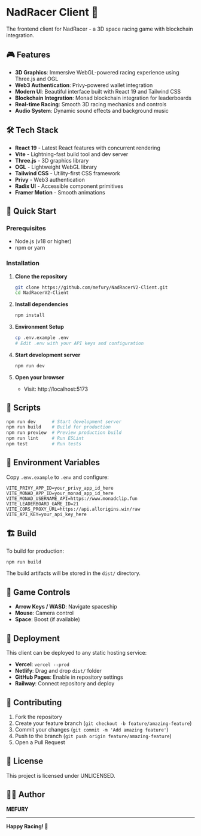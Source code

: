 # NadRacer Client 🚀

The frontend client for NadRacer - a 3D space racing game with blockchain integration.

## 🎮 Features

- **3D Graphics**: Immersive WebGL-powered racing experience using Three.js and OGL
- **Web3 Authentication**: Privy-powered wallet integration
- **Modern UI**: Beautiful interface built with React 19 and Tailwind CSS
- **Blockchain Integration**: Monad blockchain integration for leaderboards
- **Real-time Racing**: Smooth 3D racing mechanics and controls
- **Audio System**: Dynamic sound effects and background music

## 🛠️ Tech Stack

- **React 19** - Latest React features with concurrent rendering
- **Vite** - Lightning-fast build tool and dev server
- **Three.js** - 3D graphics library
- **OGL** - Lightweight WebGL library
- **Tailwind CSS** - Utility-first CSS framework
- **Privy** - Web3 authentication
- **Radix UI** - Accessible component primitives
- **Framer Motion** - Smooth animations

## 🚀 Quick Start

### Prerequisites
- Node.js (v18 or higher)
- npm or yarn

### Installation

1. **Clone the repository**
   ```bash
   git clone https://github.com/mefury/NadRacerV2-Client.git
   cd NadRacerV2-Client
   ```

2. **Install dependencies**
   ```bash
   npm install
   ```

3. **Environment Setup**
   ```bash
   cp .env.example .env
   # Edit .env with your API keys and configuration
   ```

4. **Start development server**
   ```bash
   npm run dev
   ```

5. **Open your browser**
   - Visit: http://localhost:5173

## 📝 Scripts

```bash
npm run dev      # Start development server
npm run build    # Build for production
npm run preview  # Preview production build
npm run lint     # Run ESLint
npm test         # Run tests
```

## 🔧 Environment Variables

Copy `.env.example` to `.env` and configure:

```env
VITE_PRIVY_APP_ID=your_privy_app_id_here
VITE_MONAD_APP_ID=your_monad_app_id_here
VITE_MONAD_USERNAME_API=https://www.monadclip.fun
VITE_LEADERBOARD_GAME_ID=21
VITE_CORS_PROXY_URL=https://api.allorigins.win/raw
VITE_API_KEY=your_api_key_here
```

## 🏗️ Build

To build for production:

```bash
npm run build
```

The build artifacts will be stored in the `dist/` directory.

## 🎯 Game Controls

- **Arrow Keys / WASD**: Navigate spaceship
- **Mouse**: Camera control
- **Space**: Boost (if available)

## 📱 Deployment

This client can be deployed to any static hosting service:

- **Vercel**: `vercel --prod`
- **Netlify**: Drag and drop `dist/` folder
- **GitHub Pages**: Enable in repository settings
- **Railway**: Connect repository and deploy

## 🤝 Contributing

1. Fork the repository
2. Create your feature branch (`git checkout -b feature/amazing-feature`)
3. Commit your changes (`git commit -m 'Add amazing feature'`)
4. Push to the branch (`git push origin feature/amazing-feature`)
5. Open a Pull Request

## 📄 License

This project is licensed under UNLICENSED.

## 👨‍💻 Author

**MEFURY**

---

**Happy Racing! 🏁**